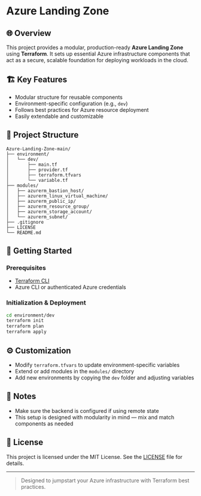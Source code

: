 # Azure Landing Zone

## 🌐 Overview
This project provides a modular, production-ready **Azure Landing Zone** using **Terraform**. It sets up essential Azure infrastructure components that act as a secure, scalable foundation for deploying workloads in the cloud.

## 🏗️ Key Features
- Modular structure for reusable components
- Environment-specific configuration (e.g., `dev`)
- Follows best practices for Azure resource deployment
- Easily extendable and customizable

## 📁 Project Structure
```
Azure-Landing-Zone-main/
├── environment/
│   └── dev/
│       ├── main.tf
│       ├── provider.tf
│       ├── terraform.tfvars
│       └── variable.tf
├── modules/
│   ├── azurerm_bastion_host/
│   ├── azurerm_linux_virtual_machine/
│   ├── azurerm_public_ip/
│   ├── azurerm_resource_group/
│   ├── azurerm_storage_account/
│   └── azurerm_subnet/
├── .gitignore
├── LICENSE
└── README.md
```

## 🚀 Getting Started

### Prerequisites
- [Terraform CLI](https://developer.hashicorp.com/terraform/downloads)
- Azure CLI or authenticated Azure credentials

### Initialization & Deployment
```bash
cd environment/dev
terraform init
terraform plan
terraform apply
```

## ⚙️ Customization
- Modify `terraform.tfvars` to update environment-specific variables
- Extend or add modules in the `modules/` directory
- Add new environments by copying the `dev` folder and adjusting variables

## 📌 Notes
- Make sure the backend is configured if using remote state
- This setup is designed with modularity in mind — mix and match components as needed

## 📄 License
This project is licensed under the MIT License. See the [LICENSE](./LICENSE) file for details.

---

> Designed to jumpstart your Azure infrastructure with Terraform best practices.

